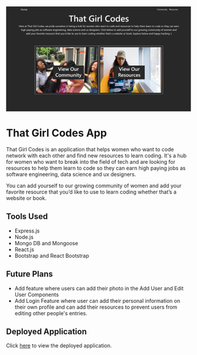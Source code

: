 ![that girl codes webpage](https://raw.githubusercontent.com/cydneypo034/thatgirlcodes/master/client/src/components/project-images/thatgirlcodes.png)

# That Girl Codes App

That Girl Codes is an application that helps women who want to code network with each other and find new resources to learn coding. It's a hub for women who want to break into the field of tech and are looking for resources to help them learn to code so they can earn high paying jobs as software engineering, data science and ux designers. 

You can add yourself to our growing community of women and add your favorite resource that you’d like to use to learn coding whether that’s a website or book.

## Tools Used

- Express.js
- Node.js
- Mongo DB and Mongoose
- React.js
- Bootstrap and React Bootstrap

## Future Plans

- Add feature where users can add their photo in the Add User and Edit User Components
- Add Login Feature where user can add their personal information on their own profile and can add their resources to prevent users from editing other people's entries.

## Deployed Application

Click [here](https://thatgirlcodes.onrender.com/community) to view the deployed application.
